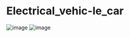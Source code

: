  # Electrical_vehic-le_car


![image](]('https://github.com/Mainabryan/Electrical_vehic-le_car/blob/95240b2499d27d0c4462c7da2d56fbd60392933d/Screenshot%202025-07-15%20123047.png'))
![image]('https://github.com/Mainabryan/Electrical_vehic-le_car/blob/d124f6d2be741332b20e166bf6f5269fe52d1fdd/Screenshot%202025-07-15%20123047.png')
